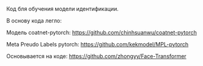 Код бля обучения модели идентификации.

В основу кода легло:


Модель coatnet-pytorch:  https://github.com/chinhsuanwu/coatnet-pytorch

Meta Preudo Labels pytorch: https://github.com/kekmodel/MPL-pytorch

Основывается на коде: https://github.com/zhongyy/Face-Transformer
